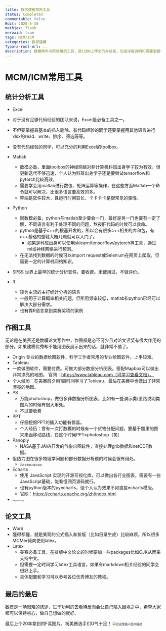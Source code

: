 ```yaml
---
title: 数学建模常用工具
status: Completed
commentable: false
Edit: 2020-5-10
mathjax: flash
mermaid: true
tags: MCM/ICM
categories: 数学建模
Typora-root-url: ..
description: 数模两年间所使用的工具，是CSDN上博文的升级版，包括详细说明和需要掌握程度，有相关问题请给我留言。（详情请见About）
---
```


# MCM/ICM常用工具
## 统计分析工具

 - Excel
  - 对于没有足够代码经验的团队来说，Excel是必备工具之一。
  - 不但要掌握最基本的插入删除、有代码经验的同学还要掌握用其他语言进行xlsx的read、write、排序、筛选等等。
  - 没有代码经验的同学，可以充分的利用Excel的toolbox。
 - Matlab
      - 数模必备，里面toolbox的神经网络对非计算机科班出身学子较为有效，但更新迭代不够迅速，个人认为科班出身学子还是要尝试tensorflow和pytorch比较高效。
      - 需要学会用matlab进行数值、矩阵运算等操作，在这些方面Matlab一个命令就可以解决，比很多语言要高效的多。	
     - 弊端是软件较大，且运行时间较长，卡卡卡卡是很常见的事情。
 - Python

   - 同数模必备，python与matlab至少要会一门，最好是另一门也要有一定了解，不同语言有利于处理不同的问题，熬夜肝代码的时候可以救命。
   - python是基于c++的根基开发的，所以会有很多c++相关的库和包，有c++基础的童鞋大概几周就可以入门了。
     - 如果是科班出身可以使用sklearn/tensorflow/pytorch等工具，通过ml或神经网络进行预测。
   - 在无法找到数据的时候可以import request或Selenium在网页上爬取，但需要一定的计算机网络知识。
 - SPSS
   世界上最早的统计分析软件。要收费。未使用过，不做评价。
 - R
   - 较为主流的主打统计分析的语言
   - 一般用于计算概率相关问题，但所用频率较低，matlab和python已经可以解决大部分需求。
   - 也有靠R语言拿到美赛奖项的案例

## 作图工具

无论是在美赛还是数模论文写作中，作图都是必不可少且对论文评奖有很大作用的部分。如果建模优秀却不能用图表展示出来的话，就非常不值了。

 - Origin
专业的数据绘图软件，科学工作者常用的专业绘图软件，上手较难。
 - Tableau
  - 一款做图软件，需要付费。可做大部分数据分析图表。搭配Mapbox可以做出非常漂亮的地图。
    官网：https://www.tableau.com（可学习查看文档）。
  - 个人经历：在美赛前夕用1周时间学习了Tableau，最后在美赛中也做出了非常漂亮的地图。
 - PS
   - 万能photoshop，做很多非数据分析图表，比如有一些演示类/思路说明类图片的时候有很大用处。
   - 不过要收费
 - PPT
   - 仔细挖掘PPT的插入功能有惊喜。
   - 个人经历：曾有一次打数模的时候有一个货物分配问题，要基于题里的图来来画移动路线，在这个时候PPT=photoshop（笑）
 - Panoply
	 - NASA基于JAVA开发的气象出图软件，直接处理grib数据和netCDF数据。
 - 但热力图在很多物理学问题和部分数据分析题的时候会很有用处。
	 - <img src="https://img-blog.csdnimg.cn/20200430090720302.png?x-oss-process=image/watermark,type_ZmFuZ3poZW5naGVpdGk,shadow_10,text_aHR0cHM6Ly9ibG9nLmNzZG4ubmV0L0NpbmR5XzAw,size_16,color_FFFFFF,t_70#pic_center" alt="在这里插入图片描述" style="zoom:50%;" />
 - Echarts
   - 使用 JavaScript 实现的开源可视化库，可以做出各行业图表。需要有一些JavaScript基础，能看懂网页源码就行。
   - 也有python版本的pyecharts，但个人认为效果不如直接echarts模版。
   - 官网：https://echarts.apache.org/zh/index.html
  - <img src="https://img-blog.csdnimg.cn/20200430090537646.png?x-oss-process=image/watermark,type_ZmFuZ3poZW5naGVpdGk,shadow_10,text_aHR0cHM6Ly9ibG9nLmNzZG4ubmV0L0NpbmR5XzAw,size_16,color_FFFFFF,t_70#pic_center" alt="来源Echarts官网" style="zoom:30%;" />



## 论文工具

 - Word
 - 懂得都懂，就是美观的公式插入和排版（比如目录生成）比较麻烦。所以很多MCMer倾向使用latex。
 - Latex
   - 美赛必备工具，在排版中文论文的时候要加一些packages比如CJK从而来支持中文。
   - 但需要一定时间学习latex工具语言，如果有markdown相关经验的同学会很好上手。
   - 具体配置和学习可以参考各位优秀博友的教程。

## 最后的最后

数模是一场艰难的旅途，过于功利的去看待反而会让自己陷入困境之中，希望大家都可以保持初心，做自己想做的就好。

最后上个20年拿到的F奖图片，祝美赛选手们O气十足！
<img src="https://img-blog.csdnimg.cn/2020092619432731.jpg?x-oss-process=image/watermark,type_ZmFuZ3poZW5naGVpdGk,shadow_10,text_aHR0cHM6Ly9ibG9nLmNzZG4ubmV0L0NpbmR5XzAw,size_16,color_FFFFFF,t_70#pic_center" alt="在这里插入图片描述" style="zoom:67%;" />

